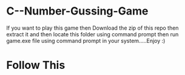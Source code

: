 # C--Number-Gussing-Game
If you want to play this game then Download the zip of this repo then extract it and then locate this folder using command prompt then run game.exe file using command prompt in your system.....Enjoy :)

<h1>Follow This<h1>
